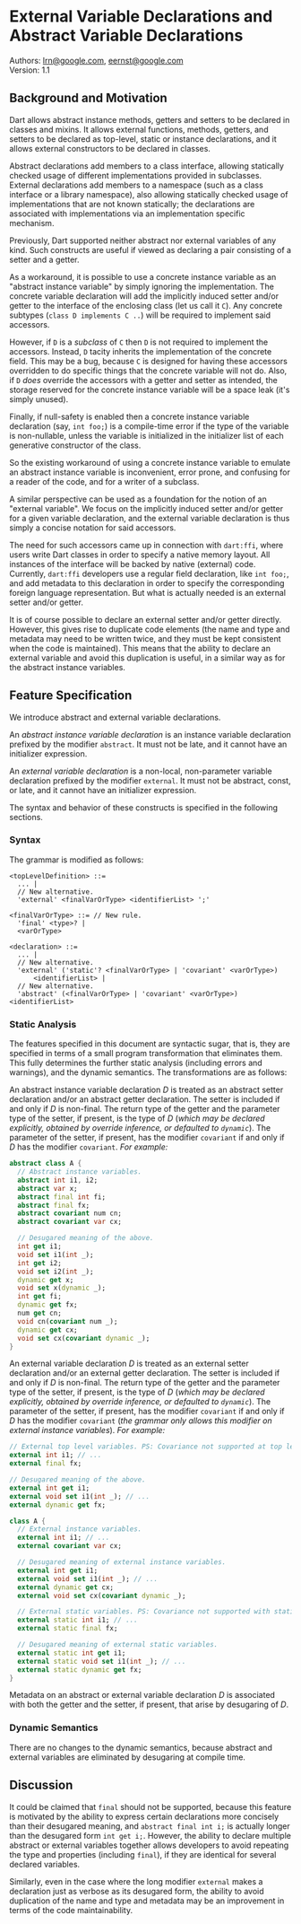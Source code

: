 # External Variable Declarations and Abstract Variable Declarations

Authors: lrn@google.com, eernst@google.com<br>
Version: 1.1

## Background and Motivation

Dart allows abstract instance methods, getters and setters to be declared
in classes and mixins. It allows external functions, methods, getters, and
setters to be declared as top-level, static or instance declarations, and
it allows external constructors to be declared in classes.

Abstract declarations add members to a class interface, allowing statically
checked usage of different implementations provided in subclasses.
External declarations add members to a namespace (such as a class interface
or a library namespace), also allowing statically checked usage of
implementations that are not known statically; the declarations are
associated with implementations via an implementation specific mechanism.




Previously, Dart supported neither abstract nor external variables of any
kind. Such constructs are useful if viewed as declaring a pair consisting
of a setter and a getter.

As a workaround, it is possible to use a concrete instance variable as an
"abstract instance variable" by simply ignoring the implementation. The
concrete variable declaration will add the implicitly induced setter and/or
getter to the interface of the enclosing class (let us call it `C`). Any
concrete subtypes (`class D implements C ..`) will be required to implement
said accessors.

However, if `D` is a _subclass_ of `C` then `D` is not required to
implement the accessors. Instead, `D` tacity inherits the implementation of
the concrete field. This may be a bug, because `C` is designed for having
these accessors overridden to do specific things that the concrete variable
will not do.  Also, if `D` _does_ override the accessors with a getter and
setter as intended, the storage reserved for the concrete instance variable
will be a space leak (it's simply unused).

Finally, if null-safety is enabled then a concrete instance variable
declaration (say, `int foo;`) is a compile-time error if the type of the
variable is non-nullable, unless the variable is initialized in the
initializer list of each generative constructor of the class.

So the existing workaround of using a concrete instance variable to emulate
an abstract instance variable is inconvenient, error prone, and confusing
for a reader of the code, and for a writer of a subclass.

A similar perspective can be used as a foundation for the notion of an
"external variable". We focus on the implicitly induced setter and/or
getter for a given variable declaration, and the external variable
declaration is thus simply a concise notation for said accessors.

The need for such accessors came up in connection with `dart:ffi`, where
users write Dart classes in order to specify a native memory layout. All
instances of the interface will be backed by native (external)
code. Currently, `dart:ffi` developers use a regular field declaration,
like `int foo;`, and add metadata to this declaration in order to specify
the corresponding foreign language representation. But what is actually
needed is an external setter and/or getter.

It is of course possible to declare an external setter and/or getter
directly. However, this gives rise to duplicate code elements (the name and
type and metadata may need to be written twice, and they must be kept
consistent when the code is maintained). This means that the ability to
declare an external variable and avoid this duplication is useful, in a
similar way as for the abstract instance variables.


## Feature Specification

We introduce abstract and external variable declarations.

An _abstract instance variable declaration_ is an instance variable
declaration prefixed by the modifier `abstract`. It must not be late, and
it cannot have an initializer expression.

An _external variable declaration_ is a non-local, non-parameter variable
declaration prefixed by the modifier `external`. It must not be abstract,
const, or late, and it cannot have an initializer expression.

The syntax and behavior of these constructs is specified in the following
sections.


### Syntax

The grammar is modified as follows:

```
<topLevelDefinition> ::=
  ... |
  // New alternative.
  'external' <finalVarOrType> <identifierList> ';'

<finalVarOrType> ::= // New rule.
  'final' <type>? |
  <varOrType>

<declaration> ::=
  ... |
  // New alternative.
  'external' ('static'? <finalVarOrType> | 'covariant' <varOrType>)
      <identifierList> |
  // New alternative.
  'abstract' (<finalVarOrType> | 'covariant' <varOrType>) <identifierList>
```


### Static Analysis

The features specified in this document are syntactic sugar, that is, they
are specified in terms of a small program transformation that eliminates
them. This fully determines the further static analysis (including errors
and warnings), and the dynamic semantics. The transformations are as
follows:

An abstract instance variable declaration _D_ is treated as an abstract setter
declaration and/or an abstract getter declaration. The setter is included if
and only if _D_ is non-final. The return type of the getter and the parameter
type of the setter, if present, is the type of _D_ (*which may be declared
explicitly, obtained by override inference, or defaulted to `dynamic`*). The
parameter of the setter, if present, has the modifier `covariant` if and only if
_D_ has the modifier `covariant`. _For example:_

```dart
abstract class A {
  // Abstract instance variables.
  abstract int i1, i2;
  abstract var x;
  abstract final int fi;
  abstract final fx;
  abstract covariant num cn;
  abstract covariant var cx;

  // Desugared meaning of the above.
  int get i1;
  void set i1(int _);
  int get i2;
  void set i2(int _);
  dynamic get x;
  void set x(dynamic _);
  int get fi;
  dynamic get fx;
  num get cn;
  void cn(covariant num _);
  dynamic get cx;
  void set cx(covariant dynamic _);
}
```

An external variable declaration _D_ is treated as an external setter
declaration and/or an external getter declaration. The setter is included
if and only if _D_ is non-final. The return type of the getter and the
parameter type of the setter, if present, is the type of _D_ (*which may be
declared explicitly, obtained by override inference, or defaulted to
`dynamic`*). The parameter of the setter, if present, has the modifier
`covariant` if and only if _D_ has the modifier `covariant` (*the grammar
only allows this modifier on external instance variables*). _For example:_

```dart
// External top level variables. PS: Covariance not supported at top level.
external int i1; // ...
external final fx;

// Desugared meaning of the above.
external int get i1;
external void set i1(int _); // ...
external dynamic get fx;

class A {
  // External instance variables.
  external int i1; // ...
  external covariant var cx;

  // Desugared meaning of external instance variables.
  external int get i1;
  external void set i1(int _); // ...
  external dynamic get cx;
  external void set cx(covariant dynamic _);

  // External static variables. PS: Covariance not supported with static.
  external static int i1; // ...
  external static final fx;

  // Desugared meaning of external static variables.
  external static int get i1;
  external static void set i1(int _); // ...
  external static dynamic get fx;
}
```

Metadata on an abstract or external variable declaration _D_ is associated
with both the getter and the setter, if present, that arise by desugaring
of _D_.


### Dynamic Semantics

There are no changes to the dynamic semantics, because abstract and
external variables are eliminated by desugaring at compile time.


## Discussion

It could be claimed that `final` should not be supported, because this
feature is motivated by the ability to express certain declarations more
concisely than their desugared meaning, and `abstract final int i;` is
actually longer than the desugared form `int get i;`. However, the ability
to declare multiple abstract or external variables together allows
developers to avoid repeating the type and properties (including `final`),
if they are identical for several declared variables.

Similarly, even in the case where the long modifier `external` makes a
declaration just as verbose as its desugared form, the ability to avoid
duplication of the name and type and metadata may be an improvement in
terms of the code maintainability.

